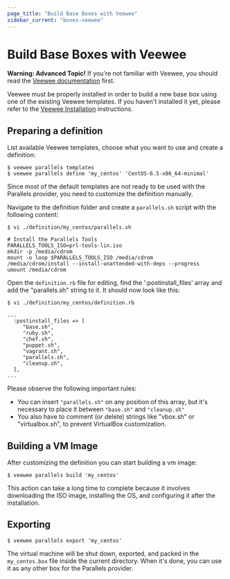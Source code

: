 ```yaml
---
page_title: "Build Base Boxes with Veewee"
sidebar_current: "boxes-veewee"
---
```


# Build Base Boxes with Veewee

<div class="alert alert-warn">
	<p>
		<strong>Warning: Advanced Topic!</strong> If you're not familiar with
		Veewee, you should read the <a href="https://github.com/jedi4ever/veewee/blob/master/README.md">
		Veewee documentation</a> first.
	</p>
</div>

Veewee must be properly installed in order to build a new base box using one of
the existing Veewee templates. If you haven't installed it yet, please refer to
the [Veewee Installation](https://github.com/jedi4ever/veewee/blob/master/doc/installation.md)
instructions.


## Preparing a definition

List available Veewee templates, choose what you want to use and create a
definition:

```
$ veewee parallels templates
$ veewee parallels define 'my_centos' 'CentOS-6.5-x86_64-minimal'
```

Since most of the default templates are not ready to be used with the Parallels
provider, you need to customize the definition manually.

Navigate to the definition folder and create a `parallels.sh` script with the
following content:

```
$ vi ./definition/my_centos/parallels.sh

# Install the Parallels Tools
PARALLELS_TOOLS_ISO=prl-tools-lin.iso
mkdir -p /media/cdrom
mount -o loop $PARALLELS_TOOLS_ISO /media/cdrom
/media/cdrom/install --install-unattended-with-deps --progress
umount /media/cdrom
```

Open the `definition.rb` file for editing, find the ':postinstall_files' array
and add the "parallels.sh" string to it. It should now look like this:

```
$ vi ./definition/my_centos/definition.rb

...
  :postinstall_files => [
     "base.sh",
     "ruby.sh",
     "chef.sh",
     "puppet.sh",
     "vagrant.sh",
     "parallels.sh",
     "cleanup.sh",
  ],
...
```

Please observe the following important rules:

- You can insert `"parallels.sh"` on any position of this array, but it's
necessary to place it between `"base.sh"` and `"cleanup.sh"`
- You also have to comment (or delete) strings like "vbox.sh" or "virtualbox.sh",
to prevent VirtualBox customization.

## Building a VM Image

After customizing the definition you can start building a vm image:

```
$ veewee parallels build 'my_centos'
```

This action can take a long time to complete because it involves downloading the
ISO image, installing the OS, and configuring it after the installation.

## Exporting

```
$ veewee parallels export 'my_centos'
```

The virtual machine will be shut down, exported, and packed in the `my_centos.box`
file inside the current directory. When it's done, you can use it as any other
box for the Parallels provider.
